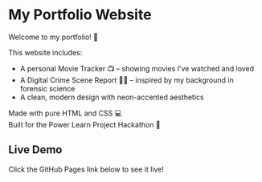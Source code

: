 # My Portfolio Website

Welcome to my portfolio! 🌟

This website includes:
- A personal Movie Tracker 📺 – showing movies I’ve watched and loved
- A Digital Crime Scene Report 🕵️‍♀️ – inspired by my background in forensic science
- A clean, modern design with neon-accented aesthetics

Made with pure HTML and CSS 💻  
Built for the Power Learn Project Hackathon 🚀

## Live Demo
Click the GitHub Pages link below to see it live!

